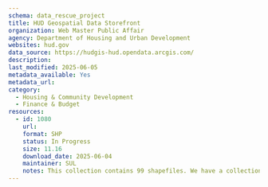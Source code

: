 ```yaml
---
schema: data_rescue_project 
title: HUD Geospatial Data Storefront
organization: Web Master Public Affair
agency: Department of Housing and Urban Development
websites: hud.gov
data_source: https://hudgis-hud.opendata.arcgis.com/
description: 
last_modified: 2025-06-05
metadata_available: Yes
metadata_url: 
category:
  - Housing & Community Development 
  - Finance & Budget 
resources:
  - id: 1080
    url: 
    format: SHP
    status: In Progress
    size: 11.16
    download_date: 2025-06-04
    maintainer: SUL
    notes: This collection contains 99 shapefiles. We have a collection of GIS data from HUD from a previous harvest, so this compliments our existing holdings.
---
```

